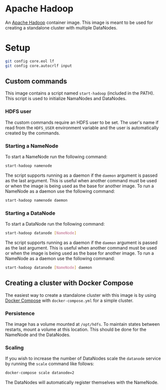# Apache Hadoop

An [Apache Hadoop](http://hadoop.apache.org) container image. This image is meant to be used for creating a standalone cluster with multiple DataNodes.


# Setup
```sh
git config core.eol lf
git config core.autocrlf input
```

## Custom commands

This image contains a script named `start-hadoop` (included in the PATH). This script is used to initialize NamaNodes and DataNodes.

### HDFS user

The custom commands require an HDFS user to be set. The user's name if read from the `HDFS_USER` environment variable and the user is automatically created by the commands.

### Starting a NameNode

To start a NameNode run the following command:

```sh
start-hadoop namenode
```

The script supports running as a daemon if the `daemon` argument is passed as the last argument. This is useful when another command must be used or when the image is being used as the base for another image. To run a NameNode as a daemon use the following command:

```sh
start-hadoop namenode daemon
```

### Starting a DataNode

To start a DataNode run the following command:

```sh
start-hadoop datanode [NameNode]
```

The script supports running as a daemon if the `daemon` argument is passed as the last argument. This is useful when another command must be used or when the image is being used as the base for another image. To run a NameNode as a daemon use the following command:

```sh
start-hadoop datanode [NameNode] daemon
```

## Creating a cluster with Docker Compose

The easiest way to create a standalone cluster with this image is by using [Docker Compose](https://docs.docker.com/compose) with `docker-compose.yml` for a simple cluster.

### Persistence

The image has a volume mounted at `/opt/hdfs`. To maintain states between restarts, mount a volume at this location. This should be done for the NameNode and the DataNodes.

### Scaling

If you wish to increase the number of DataNodes scale the `datanode` service by running the `scale` command like follows:

```sh
docker-compose scale datanode=2
```

The DataNodes will automatically register themselves with the NameNode.
